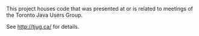 This project houses code that was presented at or is related to meetings of the Toronto Java Users Group.

See http://tjug.ca/ for details.